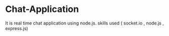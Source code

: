 # Chat-Application
It is real time chat application using node.js.
skills used ( socket.io , node.js , express.js)
